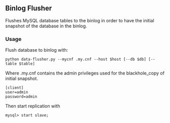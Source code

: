 ## Binlog Flusher
Flushes MySQL database tables to the binlog in order to have the initial snapshot of the database in the binlog.

### Usage
Flush database to binlog with:
````
python data-flusher.py --mycnf .my.cnf --host $host [--db $db] [--table $table]
````
Where .my.cnf contains the admin privileges used for the blackhole_copy of initial snapshot.
````
[client]
user=admin
password=admin
````
Then start replication with
````
mysql> start slave;
````